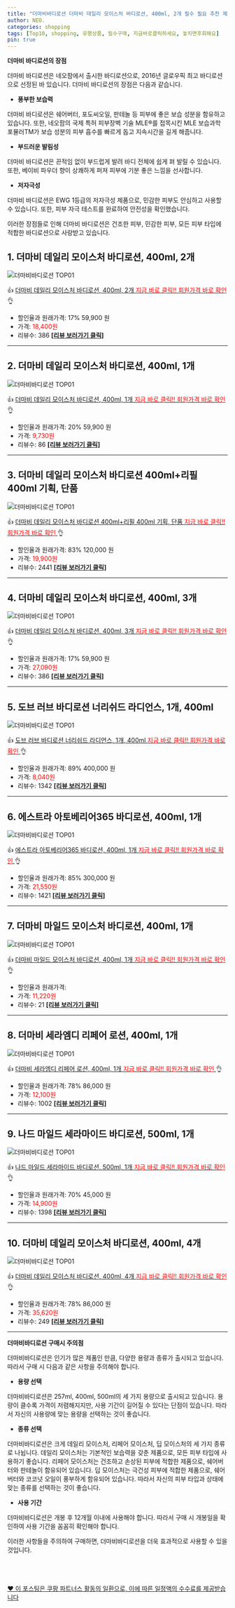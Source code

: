 ```yaml
---
title: "더마비바디로션 더마비 데일리 모이스처 바디로션, 400ml, 2개 필수 필요 추천 제품 비교 최저 가격 비교 장점 구매 후기 구매평"
author: NEO.
categories: shopping
tags: [Top10, shopping, 유행상품, 필수구매, 지금바로클릭하세요, 놓치면후회해요]
pin: true
---
```

**더마비 바디로션의 장점**

더마비 바디로션은 네오팜에서 출시한 바디로션으로, 2016년 글로우픽 최고 바디로션으로 선정된 바 있습니다. 더마비 바디로션의 장점은 다음과 같습니다.

* **풍부한 보습력**

더마비 바디로션은 쉐어버터, 포도씨오일, 판테놀 등 피부에 좋은 보습 성분을 함유하고 있습니다. 또한, 네오팜의 국제 특허 피부장벽 기술 MLE®를 접목시킨 MLE 보습과학 포뮬러TM가 보습 성분의 피부 흡수를 빠르게 돕고 지속시간을 길게 해줍니다.

* **부드러운 발림성**

더마비 바디로션은 끈적임 없이 부드럽게 발려 바디 전체에 쉽게 펴 발릴 수 있습니다. 또한, 베이비 파우더 향이 상쾌하게 퍼져 피부에 기분 좋은 느낌을 선사합니다.

* **저자극성**

더마비 바디로션은 EWG 1등급의 저자극성 제품으로, 민감한 피부도 안심하고 사용할 수 있습니다. 또한, 피부 자극 테스트를 완료하여 안전성을 확인했습니다.

이러한 장점들로 인해 더마비 바디로션은 건조한 피부, 민감한 피부, 모든 피부 타입에 적합한 바디로션으로 사랑받고 있습니다.

   

## 1. 더마비 데일리 모이스처 바디로션, 400ml, 2개

![더마비바디로션 TOP01](https://thumbnail9.coupangcdn.com/thumbnails/remote/490x490ex/image/retail/images/7987389962916845-4d975233-9075-4e0b-82ce-75ad41416861.png)


👍 [더마비 데일리 모이스처 바디로션, 400ml, 2개 <font color=red> 지금 바로 클릭!! 회원가격 바로 확인 </font> ](https://link.coupang.com/re/AFFSDP?lptag=AF3617701&subid=GithubCoopas&pageKey=5428150943&traceid=V0-153&itemId=8218781377&vendorItemId=84656628781) 👌 


- 할인율과 원래가격: 17%  59,900   원
- 가격: <span style='color:red'>18,400원</span>
- 리뷰수: 386  [**[리뷰 보러가기 클릭]**](https://link.coupang.com/re/AFFSDP?lptag=AF3617701&subid=GithubCoopas&pageKey=5428150943&traceid=V0-153&itemId=8218781377&vendorItemId=84656628781)

---


   

## 2. 더마비 데일리 모이스처 바디로션, 400ml, 1개

![더마비바디로션 TOP01](https://thumbnail8.coupangcdn.com/thumbnails/remote/490x490ex/image/retail/images/184943297495433-a04d9aa3-4e60-4112-a6f8-7c615d4de210.png)


👍 [더마비 데일리 모이스처 바디로션, 400ml, 1개 <font color=red> 지금 바로 클릭!! 회원가격 바로 확인 </font> ](https://link.coupang.com/re/AFFSDP?lptag=AF3617701&subid=GithubCoopas&pageKey=5428150943&traceid=V0-153&itemId=38615382&vendorItemId=3005335698) 👌 


- 할인율과 원래가격: 20%  59,900   원
- 가격: <span style='color:red'>9,730원</span>
- 리뷰수: 86  [**[리뷰 보러가기 클릭]**](https://link.coupang.com/re/AFFSDP?lptag=AF3617701&subid=GithubCoopas&pageKey=5428150943&traceid=V0-153&itemId=38615382&vendorItemId=3005335698)

---


   

## 3. 더마비 데일리 모이스처 바디로션 400ml+리필 400ml 기획, 단품

![더마비바디로션 TOP01](https://thumbnail8.coupangcdn.com/thumbnails/remote/490x490ex/image/vendor_inventory/418a/1524b7131e1af828085e079d7af2b2f734fe93db7aaa278223d3c6729a2d.jpg)


👍 [더마비 데일리 모이스처 바디로션 400ml+리필 400ml 기획, 단품 <font color=red> 지금 바로 클릭!! 회원가격 바로 확인 </font> ](https://link.coupang.com/re/AFFSDP?lptag=AF3617701&subid=GithubCoopas&pageKey=7619904560&traceid=V0-153&itemId=20199858979&vendorItemId=87290565919) 👌 


- 할인율과 원래가격: 83%  120,000   원
- 가격: <span style='color:red'>19,900원</span>
- 리뷰수: 2441  [**[리뷰 보러가기 클릭]**](https://link.coupang.com/re/AFFSDP?lptag=AF3617701&subid=GithubCoopas&pageKey=7619904560&traceid=V0-153&itemId=20199858979&vendorItemId=87290565919)

---


   

## 4. 더마비 데일리 모이스처 바디로션, 400ml, 3개

![더마비바디로션 TOP01](https://thumbnail8.coupangcdn.com/thumbnails/remote/490x490ex/image/retail/images/1672258066613314-165ff8d4-d196-4575-aecd-8af172d20dea.jpg)


👍 [더마비 데일리 모이스처 바디로션, 400ml, 3개 <font color=red> 지금 바로 클릭!! 회원가격 바로 확인 </font> ](https://link.coupang.com/re/AFFSDP?lptag=AF3617701&subid=GithubCoopas&pageKey=5428150943&traceid=V0-153&itemId=17910182286&vendorItemId=85072869157) 👌 


- 할인율과 원래가격: 17%  59,900   원
- 가격: <span style='color:red'>27,090원</span>
- 리뷰수: 386  [**[리뷰 보러가기 클릭]**](https://link.coupang.com/re/AFFSDP?lptag=AF3617701&subid=GithubCoopas&pageKey=5428150943&traceid=V0-153&itemId=17910182286&vendorItemId=85072869157)

---


   

## 5. 도브 러브 바디로션 너리쉬드 라디언스, 1개, 400ml

![더마비바디로션 TOP01](https://thumbnail6.coupangcdn.com/thumbnails/remote/490x490ex/image/retail/images/2023/08/24/11/8/a7b0a7b0-87a4-4b48-a5f3-4fbfec792264.png)


👍 [도브 러브 바디로션 너리쉬드 라디언스, 1개, 400ml <font color=red> 지금 바로 클릭!! 회원가격 바로 확인 </font> ](https://link.coupang.com/re/AFFSDP?lptag=AF3617701&subid=GithubCoopas&pageKey=7516370470&traceid=V0-153&itemId=19727259617&vendorItemId=86972361228) 👌 


- 할인율과 원래가격: 89%  400,000   원
- 가격: <span style='color:red'>8,040원</span>
- 리뷰수: 1342  [**[리뷰 보러가기 클릭]**](https://link.coupang.com/re/AFFSDP?lptag=AF3617701&subid=GithubCoopas&pageKey=7516370470&traceid=V0-153&itemId=19727259617&vendorItemId=86972361228)

---


   

## 6. 에스트라 아토베리어365 바디로션, 400ml, 1개

![더마비바디로션 TOP01](https://thumbnail6.coupangcdn.com/thumbnails/remote/490x490ex/image/retail/images/5059017777210624-9ecafde3-0f3c-464c-845d-de7b2cc8bbdb.jpg)


👍 [에스트라 아토베리어365 바디로션, 400ml, 1개 <font color=red> 지금 바로 클릭!! 회원가격 바로 확인 </font> ](https://link.coupang.com/re/AFFSDP?lptag=AF3617701&subid=GithubCoopas&pageKey=6389831548&traceid=V0-153&itemId=20354959665&vendorItemId=86261430084) 👌 


- 할인율과 원래가격: 85%  300,000   원
- 가격: <span style='color:red'>21,550원</span>
- 리뷰수: 1421  [**[리뷰 보러가기 클릭]**](https://link.coupang.com/re/AFFSDP?lptag=AF3617701&subid=GithubCoopas&pageKey=6389831548&traceid=V0-153&itemId=20354959665&vendorItemId=86261430084)

---


   

## 7. 더마비 마일드 모이스처 바디로션, 400ml, 1개

![더마비바디로션 TOP01](https://thumbnail9.coupangcdn.com/thumbnails/remote/490x490ex/image/retail/images/2020/03/24/13/7/cbfbc22b-b79c-40ff-bb20-c19326dd6e70.jpg)


👍 [더마비 마일드 모이스처 바디로션, 400ml, 1개 <font color=red> 지금 바로 클릭!! 회원가격 바로 확인 </font> ](https://link.coupang.com/re/AFFSDP?lptag=AF3617701&subid=GithubCoopas&pageKey=1384625933&traceid=V0-153&itemId=2419355382&vendorItemId=70413542283) 👌 


- 할인율과 원래가격: 
- 가격: <span style='color:red'>11,220원</span>
- 리뷰수: 21  [**[리뷰 보러가기 클릭]**](https://link.coupang.com/re/AFFSDP?lptag=AF3617701&subid=GithubCoopas&pageKey=1384625933&traceid=V0-153&itemId=2419355382&vendorItemId=70413542283)

---


   

## 8. 더마비 세라엠디 리페어 로션, 400ml, 1개

![더마비바디로션 TOP01](https://thumbnail6.coupangcdn.com/thumbnails/remote/490x490ex/image/retail/images/2020/12/21/11/0/fb787847-c71a-4794-ad90-66bd629d5ddf.jpg)


👍 [더마비 세라엠디 리페어 로션, 400ml, 1개 <font color=red> 지금 바로 클릭!! 회원가격 바로 확인 </font> ](https://link.coupang.com/re/AFFSDP?lptag=AF3617701&subid=GithubCoopas&pageKey=4663051165&traceid=V0-153&itemId=5823412666&vendorItemId=73121794305) 👌 


- 할인율과 원래가격: 78%  86,000   원
- 가격: <span style='color:red'>12,100원</span>
- 리뷰수: 1002  [**[리뷰 보러가기 클릭]**](https://link.coupang.com/re/AFFSDP?lptag=AF3617701&subid=GithubCoopas&pageKey=4663051165&traceid=V0-153&itemId=5823412666&vendorItemId=73121794305)

---


   

## 9. 나드 마일드 세라마이드 바디로션, 500ml, 1개

![더마비바디로션 TOP01](https://thumbnail10.coupangcdn.com/thumbnails/remote/490x490ex/image/retail/images/2155561380484632-d85ddf97-71f8-4db8-aea4-ed244c44882c.jpg)


👍 [나드 마일드 세라마이드 바디로션, 500ml, 1개 <font color=red> 지금 바로 클릭!! 회원가격 바로 확인 </font> ](https://link.coupang.com/re/AFFSDP?lptag=AF3617701&subid=GithubCoopas&pageKey=6424464698&traceid=V0-153&itemId=13837669048&vendorItemId=71793424153) 👌 


- 할인율과 원래가격: 70%  45,000   원
- 가격: <span style='color:red'>14,900원</span>
- 리뷰수: 1398  [**[리뷰 보러가기 클릭]**](https://link.coupang.com/re/AFFSDP?lptag=AF3617701&subid=GithubCoopas&pageKey=6424464698&traceid=V0-153&itemId=13837669048&vendorItemId=71793424153)

---


   

## 10. 더마비 데일리 모이스처 바디로션, 400ml, 4개

![더마비바디로션 TOP01](https://thumbnail7.coupangcdn.com/thumbnails/remote/490x490ex/image/retail/images/716478750450145-c25fa27d-3ba7-4238-83d4-6ce6f1d8facc.jpg)


👍 [더마비 데일리 모이스처 바디로션, 400ml, 4개 <font color=red> 지금 바로 클릭!! 회원가격 바로 확인 </font> ](https://link.coupang.com/re/AFFSDP?lptag=AF3617701&subid=GithubCoopas&pageKey=5428150943&traceid=V0-153&itemId=17910188640&vendorItemId=85072875655) 👌 


- 할인율과 원래가격: 78%  86,000   원
- 가격: <span style='color:red'>35,620원</span>
- 리뷰수: 249  [**[리뷰 보러가기 클릭]**](https://link.coupang.com/re/AFFSDP?lptag=AF3617701&subid=GithubCoopas&pageKey=5428150943&traceid=V0-153&itemId=17910188640&vendorItemId=85072875655)

---
**더마비바디로션 구매시 주의점**

더마비바디로션은 인기가 많은 제품인 만큼, 다양한 용량과 종류가 출시되고 있습니다. 따라서 구매 시 다음과 같은 사항을 주의해야 합니다.

* **용량 선택**

더마비바디로션은 257ml, 400ml, 500ml의 세 가지 용량으로 출시되고 있습니다. 용량이 클수록 가격이 저렴해지지만, 사용 기간이 길어질 수 있다는 단점이 있습니다. 따라서 자신의 사용량에 맞는 용량을 선택하는 것이 좋습니다.

* **종류 선택**

더마비바디로션은 크게 데일리 모이스처, 리페어 모이스처, 딥 모이스처의 세 가지 종류로 나뉩니다. 데일리 모이스처는 기본적인 보습력을 갖춘 제품으로, 모든 피부 타입에 사용하기 좋습니다. 리페어 모이스처는 건조하고 손상된 피부에 적합한 제품으로, 쉐어버터와 판테놀이 함유되어 있습니다. 딥 모이스처는 극건성 피부에 적합한 제품으로, 쉐어버터와 코코넛 오일이 풍부하게 함유되어 있습니다. 따라서 자신의 피부 타입과 상태에 맞는 종류를 선택하는 것이 좋습니다.

* **사용 기간**

더마비바디로션은 개봉 후 12개월 이내에 사용해야 합니다. 따라서 구매 시 개봉일을 확인하여 사용 기간을 꼼꼼히 확인해야 합니다.

이러한 사항들을 주의하여 구매하면, 더마비바디로션을 더욱 효과적으로 사용할 수 있을 것입니다.<br><br><br><br><br> [ ❤  이 포스팅은 쿠팡 파트너스 활동의 일환으로, 이에 따른 일정액의 수수료를 제공받습니다](https://link.coupang.com/a/bcEFyh)